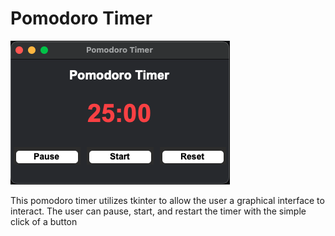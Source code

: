 # Pomodoro Timer

![Pomodoro Timer](timer.png)

This pomodoro timer utilizes tkinter to allow the user a graphical interface to interact. The user can pause, start, and restart the timer with the simple click of a button
